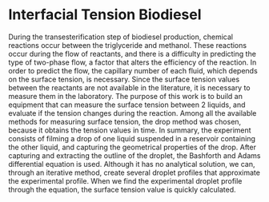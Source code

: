 # Interfacial Tension Biodiesel

During the transesterification step of biodiesel production, chemical reactions occur between the triglyceride and methanol. These reactions occur during the flow of reactants, and there is a difficulty in predicting the type of two-phase flow, a factor that alters the efficiency of the reaction. In order to predict the flow, the capillary number of each fluid, which depends on the surface tension, is necessary. Since the surface tension values between the reactants are not available in the literature, it is necessary to measure them in the laboratory. The purpose of this work is to build an equipment that can measure the surface tension between 2 liquids, and evaluate if the tension changes during the reaction. 
Among all the available methods for measuring surface tension, the drop method was chosen, because it obtains the tension values in time. In summary, the experiment consists of filming a drop of one liquid suspended in a reservoir containing the other liquid, and capturing the geometrical properties of the drop. After capturing and extracting the outline of the droplet, the Bashforth and Adams differential equation is used. Although it has no analytical solution, we can, through an iterative method, create several droplet profiles that approximate the experimental profile. When we find the experimental droplet profile through the equation, the surface tension value is quickly calculated.
